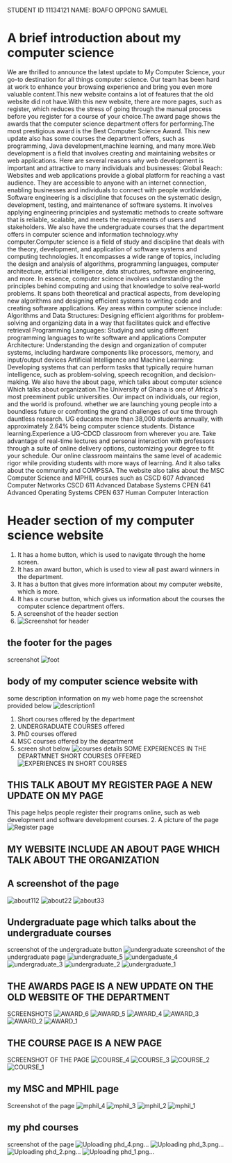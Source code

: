 STUDENT ID 11134121
NAME: BOAFO OPPONG SAMUEL
# A brief introduction about my computer science

We are thrilled to announce the latest update to My Computer Science, your go-to destination for all things computer science. Our team has been hard at work to enhance your browsing experience and bring you even more valuable content.This new website contains a lot of features that the old website did not have.With this new website, there are more pages, such as register, which reduces the stress of going through the manual process before you register for a course of your choice.The award page shows the awards that the computer science department offers for performing.The most prestigious award is the Best Computer Science Award. This new update also has some courses the department offers, such as programming, Java development,machine learning, and many more.Web development is a field that involves creating and maintaining websites or web applications. Here are several reasons why web development is important and attractive to many individuals and businesses:
Global Reach: Websites and web applications provide a global platform for reaching a vast audience. They are accessible to anyone with an internet connection, enabling businesses and individuals to connect with people worldwide.
Software engineering is a discipline that focuses on the systematic design, development, testing, and maintenance of software systems. It involves applying engineering principles and systematic methods to create software that is reliable, scalable, and meets the requirements of users and stakeholders.
We also have the undergraduate courses that the department offers in computer science and information technology.why computer.Computer science is a field of study and discipline that deals with the theory, development, and application of software systems and computing technologies. It encompasses a wide range of topics, including the design and analysis of algorithms, programming languages, computer architecture, artificial intelligence, data structures, software engineering, and more.
In essence, computer science involves understanding the principles behind computing and using that knowledge to solve real-world problems. It spans both theoretical and practical aspects, from developing new algorithms and designing efficient systems to writing code and creating software applications.
Key areas within computer science include:
Algorithms and Data Structures: Designing efficient algorithms for problem-solving and organizing data in a way that facilitates quick and effective retrieval
Programming Languages: Studying and using different programming languages to write software and applications
Computer Architecture: Understanding the design and organization of computer systems, including hardware components like processors, memory, and input/output devices
Artificial Intelligence and Machine Learning: Developing systems that can perform tasks that typically require human intelligence, such as problem-solving, speech recognition, and decision-making.
We also have the about page, which talks about computer science
Which talks about organization.The University of Ghana is one of Africa's most preeminent public universities. Our impact on individuals, our region, and the world is profound. whether we are launching young people into a boundless future or confronting the grand challenges of our time through dauntless research. UG educates more than 38,000 students annually, with approximately 2.64% being computer science students.
Distance learning.Experience a UG-CDCD classroom from wherever you are. Take advantage of real-time lectures and personal interaction with professors through a suite of online delivery options, customizing your degree to fit your schedule. Our online classroom maintains the same level of academic rigor while providing students with more ways of learning.
And it also talks about the community and COMPSSA.
The website also talks about the MSC Computer Science and MPHIL courses such as CSCD 607	Advanced Computer Networks
        CSCD 611	Advanced Database Systems
        CPEN 641	Advanced Operating Systems
        CPEN 637	Human Computer Interaction
       


# Header section of my computer science website 
1. It has a home button, which is used to navigate through the home screen.
2. It has an award button, which is used to view all past award winners in the department.
3. It has a button that gives more information about my computer website, which is more.
4. It has a course button, which gives us information about the courses the computer science department offers.
5. A screenshot of the header section
6. ![Screenshot for header](https://github.com/PixBlezz/11134121_DCIT205/assets/148706507/414e2005-bd94-4695-9f1b-54ea1aca27e2)
## the footer for the pages
screenshot
![foot](https://github.com/PixBlezz/11134121_DCIT205/assets/148706507/a9ec8502-afab-43ca-8efb-37030212baf4)

## body of my computer science website with 
some description information on my web home page
the screenshot provided below
![description1](https://github.com/PixBlezz/11134121_DCIT205/assets/148706507/9aae27dc-1ca9-4f9b-908e-b7d51b2f9047)

1. Short courses offered by the department
2. UNDERGRADUATE COURSES offered
3. PhD courses offered
4. MSC courses offered by the department
5. screen shot below
   ![courses details](https://github.com/PixBlezz/11134121_DCIT205/assets/148706507/3a35fffa-478c-40bc-8411-6906d8d05d63)
SOME EXPERIENCES IN THE DEPARTMNET SHORT COURSES OFFERED
![EXPERIENCES IN SHORT COURSES](https://github.com/PixBlezz/11134121_DCIT205/assets/148706507/411298d7-b90c-40b3-b144-da14e54292ef)
## THIS TALK ABOUT MY REGISTER PAGE A NEW UPDATE ON MY PAGE
This page helps people register their programs online, such as web development and software development courses.
2. A picture of the page
   ![Register page](https://github.com/PixBlezz/11134121_DCIT205/assets/148706507/0d3bc9d1-c9ae-4e34-9c3d-edfa2cbc4bbe)
## MY WEBSITE INCLUDE AN ABOUT PAGE WHICH TALK ABOUT THE ORGANIZATION
## A screenshot of the page


![about112](https://github.com/PixBlezz/11134121_DCIT205/assets/148706507/5c1dc0d9-9cbe-433f-8671-4641dd263114)
![about22](https://github.com/PixBlezz/11134121_DCIT205/assets/148706507/c5fa9d23-33ae-4a65-8add-9e836b27a1de)
![about33](https://github.com/PixBlezz/11134121_DCIT205/assets/148706507/c60210de-b03f-4f37-92b7-067d311624ce)
## Undergraduate page which talks about the undergraduate courses
screenshot of the undergraduate button
![undergraduate](https://github.com/PixBlezz/11134121_DCIT205/assets/148706507/74963673-56d5-46f4-9ffe-74800702ce72)
screenshot of the undergraduate page 
![undergraduate_5](https://github.com/PixBlezz/11134121_DCIT205/assets/148706507/8dfd9609-b580-40c4-9840-e91cfe3811e9)
![undergaduate_4](https://github.com/PixBlezz/11134121_DCIT205/assets/148706507/798afd87-50f9-4462-88f3-bc0ef8d84848)
![undergraduate_3](https://github.com/PixBlezz/11134121_DCIT205/assets/148706507/196dfe28-72b4-4026-85d2-afa1d51aba9b)
![undergraduate_2](https://github.com/PixBlezz/11134121_DCIT205/assets/148706507/9ad5c762-85c2-44f6-ab98-e21086c3c519)
![undergraduate_1](https://github.com/PixBlezz/11134121_DCIT205/assets/148706507/6e7f4940-4e82-4c1f-9bec-4a2c576c4013)
## THE AWARDS PAGE IS A NEW UPDATE ON THE OLD WEBSITE OF THE DEPARTMENT
SCREENSHOTS
![AWARD_6](https://github.com/PixBlezz/11134121_DCIT205/assets/148706507/b764d8bb-d5e7-4cf6-8aa0-90fc8e510daa)
![AWARD_5](https://github.com/PixBlezz/11134121_DCIT205/assets/148706507/01d05358-512f-472f-a2f3-de7d427a46f7)
![AWARD_4](https://github.com/PixBlezz/11134121_DCIT205/assets/148706507/42299b72-0d65-45a7-84b8-0f7cfde4d150)
![AWARD_3](https://github.com/PixBlezz/11134121_DCIT205/assets/148706507/e8f4752e-bf7a-4fce-85bf-b5728284ba28)
![AWARD_2](https://github.com/PixBlezz/11134121_DCIT205/assets/148706507/59060b8c-f926-4cf2-ae32-790203993045)
![AWARD_1](https://github.com/PixBlezz/11134121_DCIT205/assets/148706507/09808a14-e9a5-414c-8a43-811c41d0615c)
## THE COURSE PAGE IS A NEW PAGE 
SCREENSHOT OF THE PAGE
![COURSE_4](https://github.com/PixBlezz/11134121_DCIT205/assets/148706507/6b1239f9-2e12-4632-8a7a-8bb73b0d7ede)
![COURSE_3](https://github.com/PixBlezz/11134121_DCIT205/assets/148706507/c15dda8a-1726-4966-8765-a80d09b9b959)
![COURSE_2](https://github.com/PixBlezz/11134121_DCIT205/assets/148706507/fe713152-aa5e-4a9f-b188-0b20d2c05c02)
![COURSE_1](https://github.com/PixBlezz/11134121_DCIT205/assets/148706507/2e974424-cf3b-4f1b-841e-278860ad3d73)
## my MSC and MPHIL page
Screenshot of the page
![mphil_4](https://github.com/PixBlezz/11134121_DCIT205/assets/148706507/9ac8005f-ef20-40cc-8ea1-f02ff6c2c277)
![mphil_3](https://github.com/PixBlezz/11134121_DCIT205/assets/148706507/4ca94484-4f9f-4163-ba49-0b83057f84f9)
![mphil_2](https://github.com/PixBlezz/11134121_DCIT205/assets/148706507/3e827972-0561-4bfd-a1df-f21fe0cf77d2)
![mphil_1](https://github.com/PixBlezz/11134121_DCIT205/assets/148706507/f5d5d222-d0ab-4e60-94a1-3d0ece7060cd)
## my phd courses
screenshot of the page
![Uploading phd_4.png…]()
![Uploading phd_3.png…]()
![Uploading phd_2.png…]()
![Uploading phd_1.png…]()

